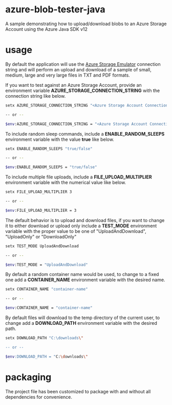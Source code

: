 # azure-blob-tester-java
A sample demonstrating how to upload/download blobs to an Azure Storage Account using the Azure Java SDK v12

# usage
By default the application will use the [Azure Storage Emulator](https://docs.microsoft.com/en-us/azure/storage/common/storage-use-emulator) connection string and will perform an upload and download of a sample of small, medium, large and very large files in TXT and PDF formats.

If you want to test against an Azure Storage Account, provide an environment variable **AZURE_STORAGE_CONNECTION_STRING** with the connection string like below.

```bash
setx AZURE_STORAGE_CONNECTION_STRING "<Azure Storage Account Connection String>"

-- or --

$env:AZURE_STORAGE_CONNECTION_STRING = "<Azure Storage Account Connection String>"
```

To include random sleep commands, include a **ENABLE_RANDOM_SLEEPS** environment variable with the value **true** like below.

```bash
setx ENABLE_RANDOM_SLEEPS "true/false"

-- or --

$env:ENABLE_RANDOM_SLEEPS = "true/false"
```

To include multiple file uploads, include a **FILE_UPLOAD_MULTIPLIER** environment variable with the numerical value like below.

```bash
setx FILE_UPLOAD_MULTIPLIER 3

-- or --

$env:FILE_UPLOAD_MULTIPLIER = 3
```

The default behavior is to upload and download files, if you want to change it to either download or upload only include a **TEST_MODE** environment variable with the proper value to be one of "UploadAndDownload", "UploadOnly" or "DownloadOnly"

```bash
setx TEST_MODE UploadAndDownload

-- or --

$env:TEST_MODE = "UploadAndDownload"
```

By default a random container name would be used, to change to a fixed one add a **CONTAINER_NAME** environment variable with the desired name.

```bash
setx CONTAINER_NAME "container-name"

-- or --

$env:CONTAINER_NAME = "container-name"
```

By default files will download to the temp directory of the current user, to change add a **DOWNLOAD_PATH** environment variable with the desired path.

```bash
setx DOWNLOAD_PATH "C:\downloads\"

-- or --

$env:DOWNLOAD_PATH = "C:\downloads\"
```

# packaging
The project file has been customized to package with and without all dependencies for convenience.